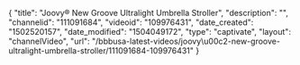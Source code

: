 {
    "title": "Joovy&reg; New Groove Ultralight Umbrella Stroller",
    "description": "",
    "channelid": "111091684",
    "videoid": "109976431",
    "date_created": "1502520157",
    "date_modified": "1504049172",
    "type": "captivate",
    "layout": "channelVideo",
    "url": "\/bbbusa-latest-videos\/joovy\u00c2-new-groove-ultralight-umbrella-stroller\/111091684-109976431"
}
